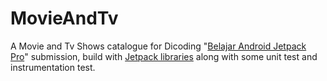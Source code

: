 # MovieAndTv
A Movie and Tv Shows catalogue for Dicoding "[Belajar Android Jetpack Pro](https://www.dicoding.com/academies/129)" submission, build with [Jetpack libraries](https://developer.android.com/jetpack) along with some unit test and instrumentation test.
